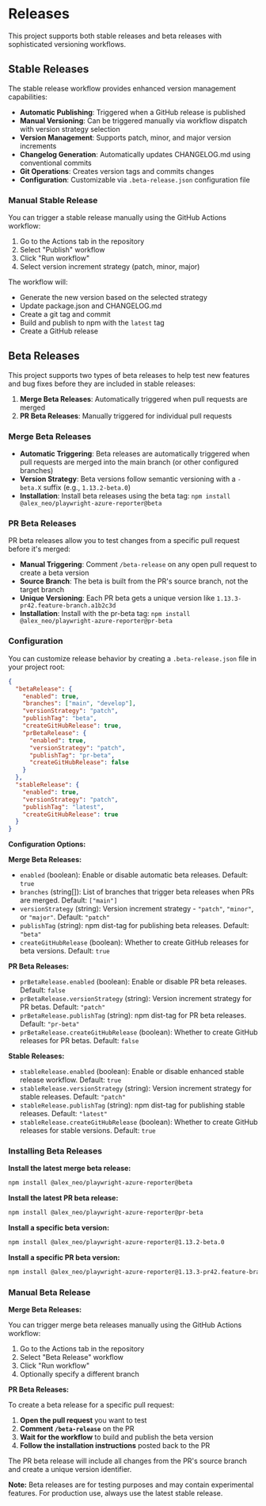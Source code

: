 # Releases

This project supports both stable releases and beta releases with sophisticated versioning workflows.

## Stable Releases

The stable release workflow provides enhanced version management capabilities:

- **Automatic Publishing**: Triggered when a GitHub release is published
- **Manual Versioning**: Can be triggered manually via workflow dispatch with version strategy selection
- **Version Management**: Supports patch, minor, and major version increments
- **Changelog Generation**: Automatically updates CHANGELOG.md using conventional commits
- **Git Operations**: Creates version tags and commits changes
- **Configuration**: Customizable via `.beta-release.json` configuration file

### Manual Stable Release

You can trigger a stable release manually using the GitHub Actions workflow:

1. Go to the Actions tab in the repository
2. Select "Publish" workflow
3. Click "Run workflow"
4. Select version increment strategy (patch, minor, major)

The workflow will:
- Generate the new version based on the selected strategy
- Update package.json and CHANGELOG.md
- Create a git tag and commit
- Build and publish to npm with the `latest` tag
- Create a GitHub release

## Beta Releases

This project supports two types of beta releases to help test new features and bug fixes before they are included in stable releases:

1. **Merge Beta Releases**: Automatically triggered when pull requests are merged
2. **PR Beta Releases**: Manually triggered for individual pull requests

### Merge Beta Releases

- **Automatic Triggering**: Beta releases are automatically triggered when pull requests are merged into the main branch (or other configured branches)
- **Version Strategy**: Beta versions follow semantic versioning with a `-beta.X` suffix (e.g., `1.13.2-beta.0`)
- **Installation**: Install beta releases using the beta tag: `npm install @alex_neo/playwright-azure-reporter@beta`

### PR Beta Releases

PR beta releases allow you to test changes from a specific pull request before it's merged:

- **Manual Triggering**: Comment `/beta-release` on any open pull request to create a beta version
- **Source Branch**: The beta is built from the PR's source branch, not the target branch
- **Unique Versioning**: Each PR beta gets a unique version like `1.13.3-pr42.feature-branch.a1b2c3d`
- **Installation**: Install with the pr-beta tag: `npm install @alex_neo/playwright-azure-reporter@pr-beta`

### Configuration

You can customize release behavior by creating a `.beta-release.json` file in your project root:

```json
{
  "betaRelease": {
    "enabled": true,
    "branches": ["main", "develop"],
    "versionStrategy": "patch",
    "publishTag": "beta",
    "createGitHubRelease": true,
    "prBetaRelease": {
      "enabled": true,
      "versionStrategy": "patch",
      "publishTag": "pr-beta",
      "createGitHubRelease": false
    }
  },
  "stableRelease": {
    "enabled": true,
    "versionStrategy": "patch",
    "publishTag": "latest",
    "createGitHubRelease": true
  }
}
```

**Configuration Options:**

**Merge Beta Releases:**
- `enabled` (boolean): Enable or disable automatic beta releases. Default: `true`
- `branches` (string[]): List of branches that trigger beta releases when PRs are merged. Default: `["main"]`
- `versionStrategy` (string): Version increment strategy - `"patch"`, `"minor"`, or `"major"`. Default: `"patch"`
- `publishTag` (string): npm dist-tag for publishing beta releases. Default: `"beta"`
- `createGitHubRelease` (boolean): Whether to create GitHub releases for beta versions. Default: `true`

**PR Beta Releases:**
- `prBetaRelease.enabled` (boolean): Enable or disable PR beta releases. Default: `false`
- `prBetaRelease.versionStrategy` (string): Version increment strategy for PR betas. Default: `"patch"`
- `prBetaRelease.publishTag` (string): npm dist-tag for PR beta releases. Default: `"pr-beta"`
- `prBetaRelease.createGitHubRelease` (boolean): Whether to create GitHub releases for PR betas. Default: `false`

**Stable Releases:**
- `stableRelease.enabled` (boolean): Enable or disable enhanced stable release workflow. Default: `true`
- `stableRelease.versionStrategy` (string): Version increment strategy for stable releases. Default: `"patch"`
- `stableRelease.publishTag` (string): npm dist-tag for publishing stable releases. Default: `"latest"`
- `stableRelease.createGitHubRelease` (boolean): Whether to create GitHub releases for stable versions. Default: `true`

### Installing Beta Releases

**Install the latest merge beta release:**

```bash
npm install @alex_neo/playwright-azure-reporter@beta
```

**Install the latest PR beta release:**

```bash
npm install @alex_neo/playwright-azure-reporter@pr-beta
```

**Install a specific beta version:**

```bash
npm install @alex_neo/playwright-azure-reporter@1.13.2-beta.0
```

**Install a specific PR beta version:**

```bash
npm install @alex_neo/playwright-azure-reporter@1.13.3-pr42.feature-branch.a1b2c3d
```

### Manual Beta Release

**Merge Beta Releases:**

You can trigger merge beta releases manually using the GitHub Actions workflow:

1. Go to the Actions tab in the repository
2. Select "Beta Release" workflow
3. Click "Run workflow"
4. Optionally specify a different branch

**PR Beta Releases:**

To create a beta release for a specific pull request:

1. **Open the pull request** you want to test
2. **Comment `/beta-release`** on the PR
3. **Wait for the workflow** to build and publish the beta version
4. **Follow the installation instructions** posted back to the PR

The PR beta release will include all changes from the PR's source branch and create a unique version identifier.

**Note:** Beta releases are for testing purposes and may contain experimental features. For production use, always use the latest stable release.